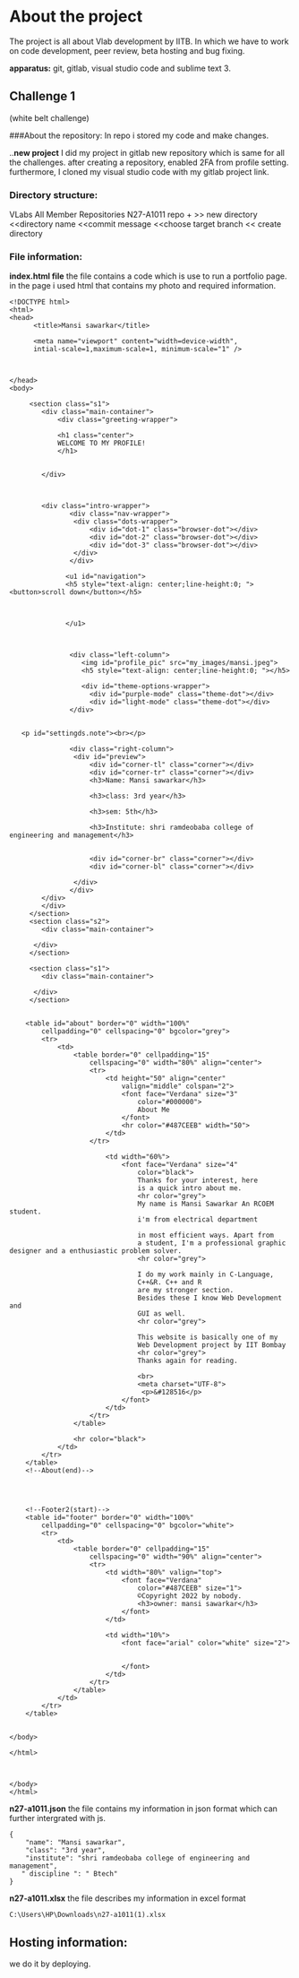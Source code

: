 # About the project

 The project is all about Vlab development by IITB. In which we have to work on code development, peer review, beta hosting and bug fixing.

**apparatus:** git, gitlab, visual studio code and sublime text 3.

## Challenge 1 
   (white belt challenge)

###About the repository:
  In repo i stored my code and make changes. 

..**new project**
 I did my project in gitlab new repository which is same for all the challenges. 
 after creating a repository, enabled 2FA from profile setting. furthermore, I cloned my visual studio code with my gitlab project link.


### Directory structure:
 VLabs
 All Member Repositories
 N27-A1011
 repo
              + >> new directory  <<directory name  <<commit message  <<choose target branch   << create directory 

### File information:

**index.html file**
   the file contains a code which is use to run a portfolio page. in the page i used html that contains my photo and required information.

```
<!DOCTYPE html>
<html>
<head>
	  <title>Mansi sawarkar</title>

	  <meta name="viewport" content="width=device-width",
	  intial-scale=1,maximum-scale=1, minimum-scale="1" />

 

</head>
<body>
     
     <section class="s1">
     	<div class="main-container">
     		<div class="greeting-wrapper">

     		<h1 class="center">
     		WELCOME TO MY PROFILE!
            </h1>
            
     		
     	</div>



     	<div class="intro-wrapper">
               <div class="nav-wrapper">
               	<div class="dots-wrapper">
               		<div id="dot-1" class="browser-dot"></div>
               		<div id="dot-2" class="browser-dot"></div>
               		<div id="dot-3" class="browser-dot"></div>
               	</div>
               </div>

              <u1 id="navigation">
              <h5 style="text-align: center;line-height:0; "> <button>scroll down</button></h5>
	              
              	

              </u1>
               	 


               <div class="left-column">
               	  <img id="profile_pic" src="my_images/mansi.jpeg">
               	  <h5 style="text-align: center;line-height:0; "></h5>

               	  <div id="theme-options-wrapper">
               	  	<div id="purple-mode" class="theme-dot"></div>
               	  	<div id="light-mode" class="theme-dot"></div>
               </div>

          
   <p id="settingds.note"><br></p>

               <div class="right-column">
               	<div id="preview">
               		<div id="corner-tl" class="corner"></div>
               		<div id="corner-tr" class="corner"></div>
               		<h3>Name: Mansi sawarkar</h3>

               		<h3>class: 3rd year</h3>

               		<h3>sem: 5th</h3>

               		<h3>Institute: shri ramdeobaba college of engineering and management</h3>

               	
               		<div id="corner-br" class="corner"></div>
               		<div id="corner-bl" class="corner"></div>

               	</div>
               </div>
     	</div>
        </div>
     </section>
     <section class="s2">
     	<div class="main-container">
          
      </div>
     </section>

     <section class="s1">
     	<div class="main-container">
         
      </div>
     </section>
     
    
	<table id="about" border="0" width="100%"
		cellpadding="0" cellspacing="0" bgcolor="grey">
		<tr>
			<td>
				<table border="0" cellpadding="15"
					cellspacing="0" width="80%" align="center">
					<tr>
						<td height="50" align="center"
							valign="middle" colspan="2">
							<font face="Verdana" size="3"
								color="#000000">
								About Me
							</font>
							<hr color="#487CEEB" width="50">
						</td>
					</tr>

						<td width="60%">
							<font face="Verdana" size="4"
								color="black">
								Thanks for your interest, here
								is a quick intro about me.
								<hr color="grey">
								My name is Mansi Sawarkar An RCOEM student.
								i'm from electrical department 
								
								in most efficient ways. Apart from
								a student, I'm a professional graphic designer and a enthusiastic problem solver.
								<hr color="grey">

								I do my work mainly in C-Language,
								C++&R. C++ and R
								are my stronger section.
								Besides these I know Web Development and 
								GUI as well.
								<hr color="grey">

								This website is basically one of my
								Web Development project by IIT Bombay 
								<hr color="grey">
								Thanks again for reading.
							  
								<br>
								<meta charset="UTF-8">
					             <p>&#128516</p>
							</font>
						</td>
					</tr>
				</table>
				
				<hr color="black">
			</td>
		</tr>
	</table>
	<!--About(end)-->


	

	<!--Footer2(start)-->
	<table id="footer" border="0" width="100%"
		cellpadding="0" cellspacing="0" bgcolor="white">
		<tr>
			<td>
				<table border="0" cellpadding="15"
					cellspacing="0" width="90%" align="center">
					<tr>
						<td width="80%" valign="top">
							<font face="Verdana"
								color="#487CEEB" size="1">
								©Copyright 2022 by nobody.
								<h3>owner: mansi sawarkar</h3>
							</font>
						</td>

						<td width="10%">
							<font face="arial" color="white" size="2">
								
							
							</font>
						</td>
					</tr>
				</table>
			</td>
		</tr>
	</table>
	

</body>

</html>

      

</body>
</html>
```
**n27-a1011.json**
the file contains my information in json format which can further intergrated with js.
```
{
	"name": "Mansi sawarkar",
	"class": "3rd year",
    "institute": "shri ramdeobaba college of engineering and management",
   " discipline ": " Btech"
}
```
**n27-a1011.xlsx**
the file describes my information in excel format
```
C:\Users\HP\Downloads\n27-a1011(1).xlsx
```

## Hosting information:
we do it by deploying.
